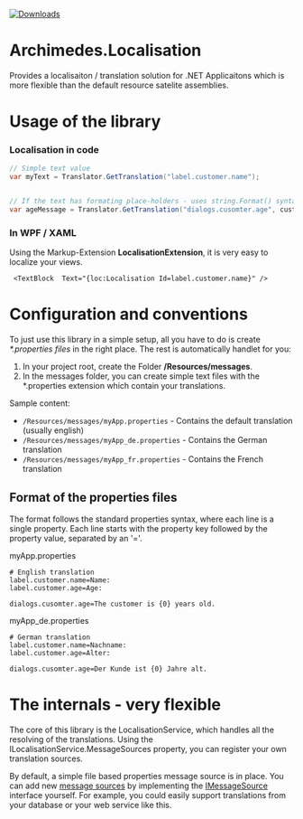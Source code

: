 [![Downloads](https://img.shields.io/badge/download-nuget-blue.svg)](https://www.nuget.org/packages/archimedes.localisation)


# Archimedes.Localisation
Provides a localisaiton / translation solution for .NET Applicaitons which is more flexible than the default resource satelite assemblies.


# Usage of the library

### Localisation in code
```csharp
// Simple text value
var myText = Translator.GetTranslation("label.customer.name");


// If the text has formating place-holders - uses string.Format() syntax
var ageMessage = Translator.GetTranslation("dialogs.cusomter.age", customer.Age);
```

### In WPF / XAML
Using the Markup-Extension **LocalisationExtension**, it is very easy to localize your views.
```xaml
 <TextBlock  Text="{loc:Localisation Id=label.customer.name}" />
```


# Configuration and conventions

To just use this library in a simple setup, all you have to do is create  _*.properties files_  in the right place. The rest is automatically handlet for you:

1. In your project root, create the Folder **/Resources/messages**. 
2. In the messages folder, you can create simple text files with the *.properties extension which contain your translations.

Sample content: 
* `/Resources/messages/myApp.properties`       - Contains the default translation (usually english)
* `/Resources/messages/myApp_de.properties`    - Contains the German translation
* `/Resources/messages/myApp_fr.properties`    - Contains the French translation


## Format of the properties files

The format follows the standard properties syntax, where each line is a single property. 
Each line starts with the property key followed by the property value, separated by an '='.

myApp.properties
```properties
# English translation
label.customer.name=Name:
label.customer.age=Age:

dialogs.cusomter.age=The customer is {0} years old.
```

myApp_de.properties
```properties
# German translation
label.customer.name=Nachname:
label.customer.age=Alter:

dialogs.cusomter.age=Der Kunde ist {0} Jahre alt.
```


# The internals - very flexible

The core of this library is the LocalisationService, which handles all the resolving of the translations. Using the ILocalisationService.MessageSources property, you can register your own translation sources.

By default, a simple file based properties message source is in place. You can add new [message sources](https://github.com/ElderByte-/Archimedes.Localisation/tree/master/Archimedes.Localisation/MessageSources) by implementing the [IMessageSource](https://github.com/ElderByte-/Archimedes.Localisation/blob/master/Archimedes.Localisation/MessageSources/IMessageSource.cs) interface yourself. For example, you could easily support translations from your database or your web service like this.
